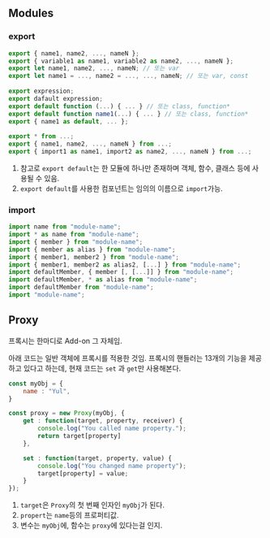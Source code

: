 ## Modules

### export

```javascript
export { name1, name2, ..., nameN };
export { variable1 as name1, variable2 as name2, ..., nameN };
export let name1, name2, ..., nameN; // 또는 var
export let name1 = ..., name2 = ..., ..., nameN; // 또는 var, const
 
export expression;
export dafault expression;
export default function (...) { ... } // 또는 class, function*
export default function name1(...) { ... } // 또는 class, function*
export { name1 as default, ... };
 
export * from ...;
export { name1, name2, ..., nameN } from ...;
export { import1 as name1, import2 as name2, ..., nameN } from ...;
```

1. 참고로 `export default`는 한 모듈에 하나만 존재하며 객체, 함수, 클래스 등에 사용될 수 있음.
2. `export default`를 사용한 컴포넌트는 임의의 이름으로 `import`가능.

### import

```javascript
import name from "module-name";
import * as name from "module-name";
import { member } from "module-name";
import { member as alias } from "module-name";
import { member1, member2 } from "module-name";
import { member1, member2 as alias2, [...] } from "module-name";
import defaultMember, { member [, [...]] } from "module-name";
import defaultMember, * as alias from "module-name";
import defaultMember from "module-name";
import "module-name";
```

## Proxy

프록시는 한마디로 Add-on 그 자체임.

아래 코드는 일반 객체에 프록시를 적용한 것임. 프록시의 핸들러는 13개의 기능을 제공하고 있다고 하는데, 현재 코드는 `set` 과 `get`만 사용해본다.
```javascript
const myObj = {
    name : "Yul",
}

const proxy = new Proxy(myObj, {
    get : function(target, property, receiver) {
        console.log("You called name property.");
        return target[property]
    },

    set : function(target, property, value) {
        console.log("You changed name property");
        target[property] = value;
    }
});
```
1. `target`은 `Proxy`의 첫 번째 인자인 `myObj`가 된다.
2. `propert`는 `name`등의 프로퍼티값.
3. 변수는 `myObj`에, 함수는 `proxy`에 있다는걸 인지.